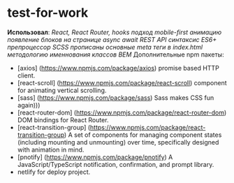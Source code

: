# test-for-work

**Использовал**:
*React, React Router, hooks*
*подход mobile-first*
*анимацию появление блоков на странице*
*async await*
*REST API*
*синтаксис ES6+*
*препроцессор SCSS*
*прописаны основные meta теги в index.html*
*методологию именнования классов BEM*
Дополнительные npm пакеты:
- [axios] (https://www.npmjs.com/package/axios) promise based HTTP client.
- [react-scroll] (https://www.npmjs.com/package/react-scroll) component for animating vertical scrolling.
- [sass] (https://www.npmjs.com/package/sass) Sass makes CSS fun again)))
- [react-router-dom] (https://www.npmjs.com/package/react-router-dom) DOM bindings for React Router.
- [react-transition-group] (https://www.npmjs.com/package/react-transition-group) A set of components for managing component states (including mounting and unmounting) over time, specifically designed with animation in mind.
- [pnotify] (https://www.npmjs.com/package/pnotify) A JavaScript/TypeScript notification, confirmation, and prompt library.
- netlify for deploy project.
